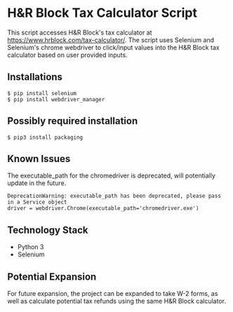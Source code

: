 # H&R Block Tax Calculator Script
This script accesses H&R Block's tax calculator at https://www.hrblock.com/tax-calculator/.
The script uses Selenium and Selenium's chrome webdriver to click/input values into
the H&R Block tax calculator based on user provided inputs.

## Installations
```
$ pip install selenium
$ pip install webdriver_manager
```

## Possibly required installation
```
$ pip3 install packaging
```

## Known Issues
The executable_path for the chromedriver is deprecated, will potentially update in the future.

```
DeprecationWarning: executable_path has been deprecated, please pass in a Service object
driver = webdriver.Chrome(executable_path='chromedriver.exe')
```

## Technology Stack
* Python 3
* Selenium

## Potential Expansion
For future expansion, the project can be expanded to take W-2 forms, as well as
calculate potential tax refunds using the same H&R Block calculator.